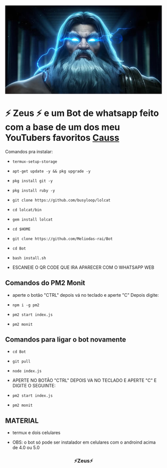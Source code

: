<p align="center" height="300" width="300">
	<img src="./image/SuperXandao.jpg">
</p>

<h1>⚡ Zeus ⚡ e um Bot de whatsapp feito com a base de um dos meu YouTubers favoritos <a href="https://youtube.com/CaussZ"> Causs </a></h1>

Comandos pra instalar:

* `termux-setup-storage`

* `apt-get update -y && pkg upgrade -y`

* `pkg install git -y`

* `pkg install ruby -y`

* `git clone https://github.com/busyloop/lolcat`

* `cd lolcat/bin`

* `gem install lolcat`

* `cd $HOME`

* `git clone https://github.com/Meliodas-rai/Bot`

* `cd Bot `

* `bash install.sh `

* ESCANEIE O QR CODE QUE IRA APARECER COM O WHATSAPP WEB

## Comandos do PM2 Monit

* aperte o botão "CTRL" depois vá no teclado e aperte "C" Depois digite:

* `npm i -g pm2 `

* `pm2 start index.js `

* `pm2 monit `

## Comandos para ligar o bot novamente

* `cd Bot`

* `git pull `

* `node index.js `

* APERTE NO BOTÂO "CTRL" DEPOIS VA NO TECLADO E APERTE "C" E DIGITE O SEGUINTE:

* `pm2 start index.js `

* `pm2 monit `

## MATERIAL

* termux e dois celulares 

* OBS: o bot só pode ser instalador em celulares com o androind acima de 4.0 ou 5.0

<h3 align="center">⚡Zeus⚡</h3>
